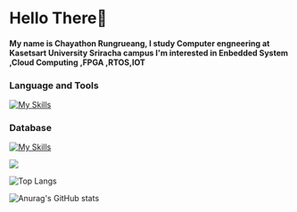 # Hello There👋

#### My name is Chayathon Rungrueang, I study Computer engneering at Kasetsart University Sriracha campus I'm interested in **Enbedded System** ,**Cloud Computing** ,**FPGA** ,**RTOS**,**IOT**


### **Language and Tools**
[![My Skills](https://skillicons.dev/icons?i=c,cpp,python,js,docker,kubernetes,postman,arduino,linux,azure)](https://skillicons.dev)
### **Database**
[![My Skills](https://skillicons.dev/icons?i=mongodb,mysql)](https://skillicons.dev)

![](https://komarev.com/ghpvc/?username=ThirdChyr&color=gray)

![Top Langs](https://github-readme-stats.vercel.app/api/top-langs/?username=ThirdChyr&layout=compact)


![Anurag's GitHub stats](https://github-readme-stats.vercel.app/api?username=ThirdChyr&show_icons=true&bg_color=FFFFFFF)

